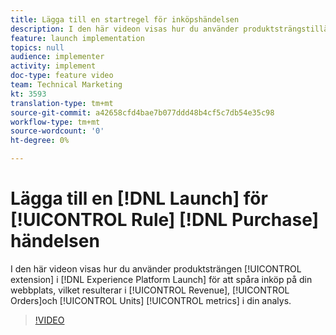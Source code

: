 ```yaml
---
title: Lägga till en startregel för inköpshändelsen
description: I den här videon visas hur du använder produktsträngstillägget i Launch för att spåra inköp på din webbplats, vilket resulterar i skatte-, order- och enhetsstatistik i din analys.
feature: launch implementation
topics: null
audience: implementer
activity: implement
doc-type: feature video
team: Technical Marketing
kt: 3593
translation-type: tm+mt
source-git-commit: a42658cfd4bae7b077ddd48b4cf5c7db54e35c98
workflow-type: tm+mt
source-wordcount: '0'
ht-degree: 0%

---
```



# Lägga till en [!DNL Launch] för [!UICONTROL Rule] [!DNL Purchase] händelsen

I den här videon visas hur du använder produktsträngen [!UICONTROL extension] i [!DNL Experience Platform Launch] för att spåra inköp på din webbplats, vilket resulterar i [!UICONTROL Revenue], [!UICONTROL Orders]och [!UICONTROL Units] [!UICONTROL metrics] i din analys.

>[!VIDEO](https://video.tv.adobe.com/v/28766/?quality=12)
